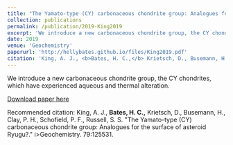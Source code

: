 ```yaml
---
title: "The Yamato-type (CY) carbonaceous chondrite group: Analogues for the surface of asteroid Ryugu?"
collection: publications
permalink: /publication/2019-King2019
excerpt: 'We introduce a new carbonaceous chondrite group, the CY chondrites, which have experienced aqueous and thermal alteration.'
date: 2019
venue: 'Geochemistry'
paperurl: 'http://hellybates.github.io/files/King2019.pdf'
citation: 'King, A. J., <b>Bates, H. C.,</b> Krietsch, D., Busemann, H., Clay, P. H., Schofield, P. F., Russell, S. S. &amp;quot;The Yamato-type (CY) carbonaceous chondrite group: Analogues for the surface of asteroid Ryugu?.&amp;quot; i>Geochemistry</i>. 79:125531.'
---
```

We introduce a new carbonaceous chondrite group, the CY chondrites, which have experienced aqueous and thermal alteration.

[Download paper here](http://hellybates.github.io/files/King2019.pdf)

Recommended citation: King, A. J., <b>Bates, H. C.,</b> Krietsch, D., Busemann, H., Clay, P. H., Schofield, P. F., Russell, S. S. &quot;The Yamato-type (CY) carbonaceous chondrite group: Analogues for the surface of asteroid Ryugu?.&quot; i>Geochemistry</i>. 79:125531.